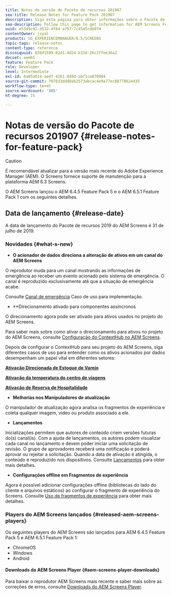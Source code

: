 ```yaml
---
title: Notas de versão do Pacote de recursos 201907
seo-title: Release Notes for Feature Pack 201907
description: Siga esta página para obter informações sobre o Pacote de recursos 2019 do AEM Screens lançado em 31 de julho de 2019.
seo-description: Follow this page to get information for AEM Screens Feature Pack 201907 released on July 31, 2019.
uuid: e5349c92-d532-4f04-a757-7c4545cdb074
contentOwner: jsyal
products: SG_EXPERIENCEMANAGER/6.5/SCREENS
topic-tags: release-notes
content-type: reference
discoiquuid: 826d1599-02d1-4d24-b15d-26c1ffee36a2
docset: aem65
feature: Feature Pack
role: Developer
level: Intermediate
exl-id: 6a05a014-aedf-4261-849d-abf1ce070964
source-git-commit: 707833ddd8ab2573abcac4e9a77ec88778624435
workflow-type: tm+mt
source-wordcount: '365'
ht-degree: 1%

---
```


# Notas de versão do Pacote de recursos 201907 {#release-notes-for-feature-pack}

>[!CAUTION]
>
>É recomendável atualizar para a versão mais recente do Adobe Experience Manager (AEM). O Screens fornece suporte de manutenção para a plataforma AEM 6.3 Screens.

O AEM Screens lançou o AEM 6.4.5 Feature Pack 5 e o AEM 6.5.1 Feature Pack 1 com os seguintes detalhes.

## Data de lançamento {#release-date}

A data de lançamento do Pacote de recursos 2019 do AEM Screens é 31 de julho de 2019.

### Novidades {#what-s-new}

* **O acionador de dados direciona a alteração de ativos em um canal do AEM Screens**

O reprodutor muda para um canal mostrando as informações de emergência ao receber um evento acionado pelo sistema de emergência. O canal é reproduzido exclusivamente até que a situação de emergência acabe.

Consulte [Canal de emergência](emergency-channel.md) Caso de uso para implementação.

* **Direcionamento ativado para componentes assíncronos

O direcionamento agora pode ser ativado para ativos usados no projeto do AEM Screens.

Para saber mais sobre como ativar o direcionamento para ativos no projeto do AEM Screens, consulte [Configuração do ContextHub no AEM Screens](configuring-context-hub.md).

Depois de configurar o ContextHub para seu projeto do AEM Screens, siga diferentes casos de uso para entender como os ativos acionados por dados desempenham um papel vital em diferentes setores:

**[Ativação Direcionada de Estoque de Varejo](retail-inventory-activation.md)**

**[Ativação da temperatura do centro de viagens](local-temperature-activation.md)**

**[Ativação de Reserva de Hospitalidade](hospitality-reservation-activation.md)**

* **Melhorias nos Manipuladores de atualização**

O manipulador de atualização agora analisa os fragmentos de experiência e coleta qualquer imagem, vídeo ou produto associado a ele.

* **Lançamentos**

Inicializações permitem que autores de conteúdo criem versões futuras do(s) canal(is). Com a ajuda de lançamentos, os autores podem visualizar cada canal no lançamento e devem poder iniciar uma solicitação de revisão. O grupo de aprovadores receberá uma notificação e poderá aprovar ou rejeitar a solicitação. Quando a data de ativação é atingida, o conteúdo é reproduzido nos dispositivos.
Consulte [Lançamentos](launches.md) para obter mais detalhes.

* **Configurações offline em Fragmentos de experiência**

Agora é possível adicionar configurações offline (bibliotecas do lado do cliente e arquivos estáticos) ao configurar o fragmento de experiência do Screens. Consulte [Uso de fragmentos de experiência](experience-fragments-in-screens.md) para obter mais detalhes.

### Players do AEM Screens lançados {#released-aem-screens-players}

Os seguintes players do AEM Screens são lançados para AEM 6.4.5 Feature Pack 5 e AEM 6.5.1 Feature Pack 1:

* ChromeOS
* Windows
* Android

#### Downloads do AEM Screens Player  {#aem-screens-player-downloads}

Para baixar o reprodutor AEM Screens mais recente e saber mais sobre as correções de erros, consulte [Downloads do AEM Screens Player](https://download.macromedia.com/screens/).
